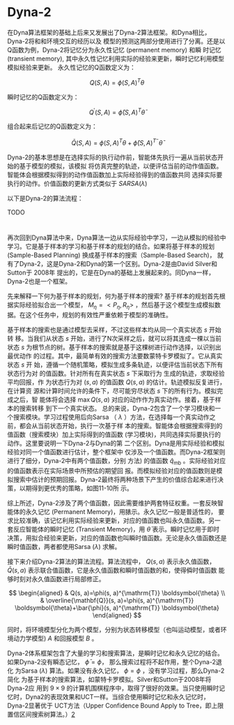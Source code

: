 

<!--
 * @version:
 * @Author:  StevenJokess（蔡舒起） https://github.com/StevenJokess
 * @Date: 2023-04-09 00:46:47
 * @LastEditors:  StevenJokess（蔡舒起） https://github.com/StevenJokess
 * @LastEditTime: 2023-09-21 20:56:51
 * @Description:
 * @Help me: make friends by a867907127@gmail.com and help me get some “foreign” things or service I need in life; 如有帮助，请资助，失业3年了。![支付宝收款码](https://github.com/StevenJokess/d2rl/blob/master/img/%E6%94%B6.jpg)
 * @TODO::
 * @Reference:
-->
# Dyna-2

在Dyna算法框架的基础上后来又发展出了Dyna-2算法框架。和Dyna相比，Dyna-2将和和环境交互的经历以及 模型的预测这两部分使用进行了分离。还是以Q函数为例，Dyna-2将记忆分为永久性记忆 (permanent memory) 和瞬 时记忆 (transient memory), 其中永久性记忆利用实际的经验来更新，瞬时记忆利用模型模拟经验来更新。
永久性记忆的Q函数定义为：

$$
Q(S, A)=\phi(S, A)^T \theta
$$

瞬时记忆的Q函数定义为：

$$
Q^{\prime}(S, A)=\bar{\phi}(S, A)^T \bar{\theta}
$$

组合起来后记忆的Q函数定义为：

$$
\bar{Q}(S, A)=\phi(S, A)^T \theta+\bar{\phi}(S, A)^{T^{-}} \bar{\theta}
$$

Dyna-2的基本思想是在选择实际的执行动作前，智能体先执行一遍从当前状态开始的基于模型的模拟，该模拟 将仿真完整的轨迹，以便评估当前的动作值函数。智能体会根据模拟得到的动作值函数加上实际经验得到的值函数共同 选择实际要执行的动作。价值函数的更新方式类似于 $SARSA(\lambda)$

以下是Dyna-2的算法流程：

TODO

#

再次回到Dyna算法中来，Dyna算法一边从实际经验中学习，一边从模拟的经验中 学习。它是基于样本的学习和基于样本的规划的结合。如果将基于样本的规划 (Sample-Based Planning) 换成基于样本的搜索（Sample-Based Search)， 就有了Dyna-2，这是Dyna-2和Dyna的第一个区别。Dyna-2是由David Silver和 Sutton于 2008年 提出的，它是在Dyna的基础上发展起来的。同Dyna一样， Dyna-2也是一个框架。

先来解释一下何为基于样本的规划，何为基于样本的搜索? 基于样本的规划首先根 据实际经验拟合出一个模型， $M_\eta=<P_\eta, R_\eta>$ ，然后基于这个模型生成模拟数 据。在这个任务中，规划的有效性严重依赖于模型的准确性。

基于样本的搜索也是通过模型去采样，不过这些样本均从同一个真实状态 $s$ 开始转 移。当我们从状态 $s$ 开始，进行了N次采样之后，就可以将其连成一棵以当前状态 $s$ 为根节点的树。基于样本的搜索就是基于这棵树进行动作选择，以识别出最优动作 的过程。其中，最简单有效的搜索方法要数蒙特卡罗模拟了。它从真实状态 $s$ 开 始，遵循一个随机策略，模拟生成多条轨迹，以便评估当前状态下所有状态行为对 的值函数。针对所有在真实状态 $s$ 下采取行为 生成的轨迹，求取经验平均回报，作 为状态行为对 $(s, a)$ 的值函数 $Q(s, a)$ 的估计。轨迹模拟反复进行，在计算资 源和计算时间允许的条件下，尽可能穷尽状态 $s$ 下的所有行为。模拟完成之后，智 能体将会选择 $\max Q(s, a)$ 对应的动作作为真实动作。接着，基于样本的搜索转移 到下一个真实状态。
总的来说，Dyna-2包含了一个学习模块和一个搜索模块。学习过程使用后向Sarsa （ $\lambda$ ）方法，在选择每一个真实动作之前，都会从当前状态开始，执行一次基于样 本的搜索。智能体会根据搜索得到的值函数（搜索模块）加上实际得到的值函数 (学习模块)，共同选择实际要执行的动作。这里要说明一下Dyna-2与Dyna的第 二个区别。Dyna是用实际经验和模拟经验对同一个值函数进行估计，整个框架中 仅涉及一个值函数。而Dyna-2框架则进行了细分，Dyna-2中有两个值函数，分别 方法) 的值函数 $\hat{q}_{\mathrm{mb}}$ 。实际经验对应的值函数表示在实际场景中所预估的期望回 报。而模拟经验对应的值函数则是模拟搜索中估计的预期回报。Dyna-2最终将两种场景下产生的价值综合起来进行决策，以期得到更优秀的策略，如图11-10所 示。

综上所述，Dyna-2涉及了两个值函数，因此需要维护两套特征权重。一套反映智能体的永久记忆 (Permanent Memory)，用脿示。永久记忆一般是普适性的， 要求比较准确，该记忆利用实际经验来更新，对应的值函数也叫永久值函数。另一 套反应智能体的瞬时记忆 (Transient Memory)，用 $\bar{\theta}$ 表示。瞬时记忆用于即时 决策，用拟合经验来更新，对应的值函数也叫瞬时值函数。无论是永久值函数还是 瞬时值函数，两者都使用Sarsa $(\lambda)$ 求解。

接下来介绍Dyna-2算法的算法流程。算法流程中， $Q(s, a)$ 表示永久值函数， $\bar{Q}(s, a)$ 表示联合值函数，它是永久值函数和瞬时值函数的和，使得僢时值函数 能够时刻对永久值函数进行局部修正。

$$
\begin{aligned}
& Q(s, a)=\phi(s, a)^{\mathrm{T}} \boldsymbol{\theta} \\
& \overline{\mathbf{Q}}(s, a)=\phi(s, a)^{\mathrm{T}} \boldsymbol{\theta}+\bar{\phi}(s, a)^{\mathrm{T}} \boldsymbol{\theta}
\end{aligned}
$$

同时，将环境模型分化为两个模型，分别为状态转移模型（也叫运动模型，或者环境动力学模型) $A$ 和回报模型 $B$ 。

Dyna-2体系框架包含了大量的学习和搜索算法，是瞬时记忆和永久记忆的结合。 如果Dyna-2没有瞬态记忆， $\bar{\phi}=\phi ，$ 那么搜索过程将不起作用，整个Dyna-2退化 为Sarsa $(\lambda)$ 算法。如果没有永久记忆， $\phi=\phi$ ，没有学习过程，那么Dyna-2简化 为基于样本的搜索算法，如蒙特卡罗模拟。Silver和Sutton于2008年将Dyna-2应 用到 $9 \times 9$ 的计算机围棋程序中，取得了很好的效果。当只使用瞬时记忆时，Dyna2的表现效果和UCT一样。当综合使用瞬时记忆和永久记忆时，Dyna-2显著优于 UCT方法（Upper Confidence Bound Apply to Tree，即上限置信区间搜索树算法。）[2]


[1]: https://cloud.tencent.com/developer/article/1398231
[2]: https://weread.qq.com/web/reader/57d321c0813ab6bf8g016fe1kfe932230253fe9fc289c8a3

